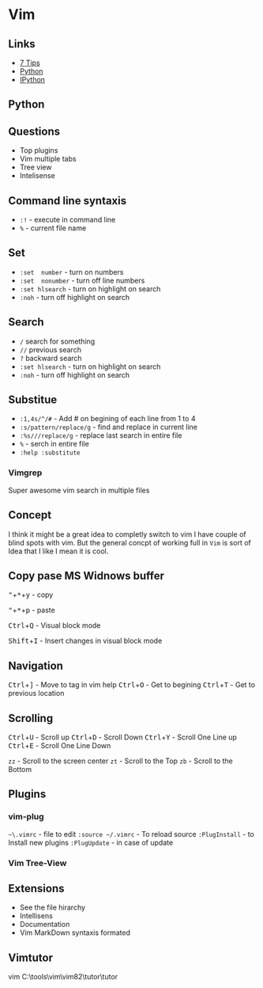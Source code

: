 # Vim

## Links

- [7 Tips](https://www.freecodecamp.org/news/7-vim-tips-that-changed-my-life/)
- [Python](https://www.vimfromscratch.com/articles/vim-for-python/)
- [IPython](https://pythonawesome.com/seamlessly-run-python-code-from-vim-in-ipython/#installation)

## Python


## Questions

- Top plugins
- Vim multiple tabs
- Tree view 
- Intelisense

## Command line syntaxis
 
 - `:!` - execute in command line
 - `%` - current file name

## Set

 - `:set  number` - turn on numbers
 - `:set  nonumber` - turn off line numbers
 - `:set hlsearch` - turn on highlight on search
 - `:noh` - turn off highlight on search

## Search

 - `/`  search for something
 - `//` previous search
 - `?`  backward search
 - `:set hlsearch` - turn on highlight on search
 - `:noh` - turn off highlight on search

## Substitue

 - `:1,4s/^/#` - Add # on begining of each line from 1 to 4
 - `:s/pattern/replace/g` - find and replace in current line
 - `:%s///replace/g` - replace last search in entire file
 - `%` - serch in entire file
 - `:help :substitute`

### Vimgrep

Super awesome vim search in multiple files


## Concept 

 I think it might be a great idea to completly switch to vim
 I have couple of blind spots with vim. But the general concpt of working full in `Vim` is sort of Idea that I like I mean it is cool.

## Copy pase MS Widnows buffer

<kbd>"</kbd>+<kbd>\*</kbd>+<kbd>y</kbd> - copy

<kbd>"</kbd>+<kbd>\*</kbd>+<kbd>p</kbd> - paste 

<kbd>Ctrl</kbd>+<kbd>Q</kbd> - Visual block mode 

<kbd>Shift</kbd>+<kbd>I</kbd> -  Insert changes in visual block mode

## Navigation

<kbd>Ctrl</kbd>+<kbd>]</kbd> - Move to tag in vim help
<kbd>Ctrl</kbd>+<kbd>O</kbd> - Get to begining
<kbd>Ctrl</kbd>+<kbd>T</kbd> - Get to previous location

## Scrolling

<kbd>Ctrl</kbd>+<kbd>U</kbd> - Scroll up 
<kbd>Ctrl</kbd>+<kbd>D</kbd> - Scroll Down
<kbd>Ctrl</kbd>+<kbd>Y</kbd> - Scroll One Line up 
<kbd>Ctrl</kbd>+<kbd>E</kbd> - Scroll One Line Down

`zz` - Scroll to the screen center
`zt` - Scroll to the Top
`zb` - Scroll to the Bottom

## Plugins


### vim-plug

`~\.vimrc` - file to edit
`:source ~/.vimrc` - To reload source
`:PlugInstall` - to Install new plugins
`:PlugUpdate` - in case of update


### Vim Tree-View


## Extensions

- See the file hirarchy
- Intellisens
- Documentation
- Vim MarkDown syntaxis formated

## Vimtutor

vim C:\tools\vim\vim82\tutor\tutor


